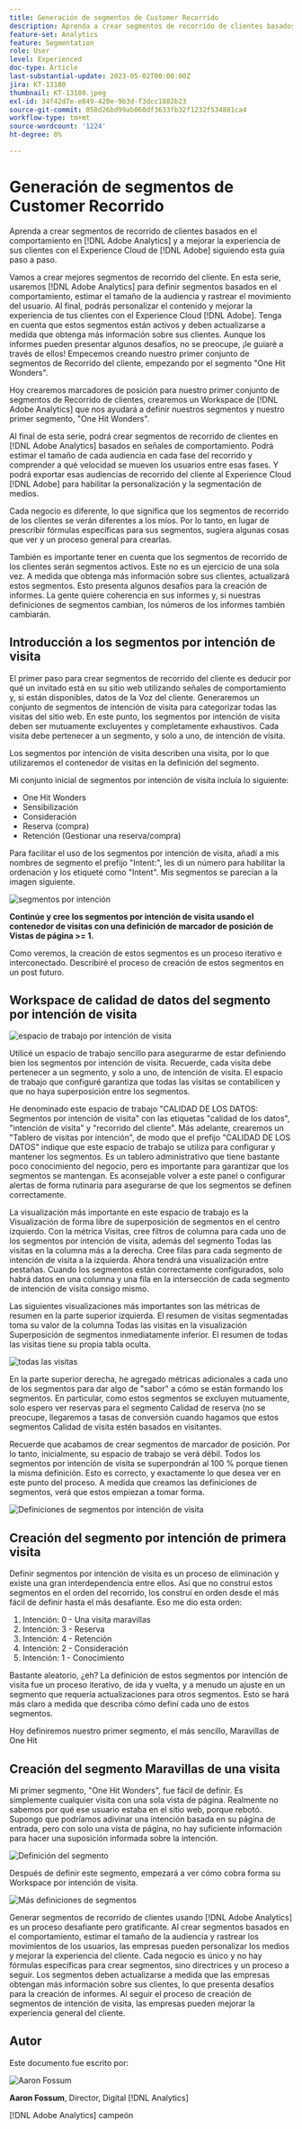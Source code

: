 ```yaml
---
title: Generación de segmentos de Customer Recorrido
description: Aprenda a crear segmentos de recorrido de clientes basados en el comportamiento en  [!DNL Adobe Analytics] y a mejorar la experiencia de sus clientes con [!DNL Adobe] Experience Cloud siguiendo esta guía paso a paso.
feature-set: Analytics
feature: Segmentation
role: User
level: Experienced
doc-type: Article
last-substantial-update: 2023-05-02T00:00:00Z
jira: KT-13180
thumbnail: KT-13180.jpeg
exl-id: 34f42d7e-e849-420e-9b3d-f3dcc1882b23
source-git-commit: 058d26bd99ab060df3633fb32f1232f534881ca4
workflow-type: tm+mt
source-wordcount: '1224'
ht-degree: 0%

---
```


# Generación de segmentos de Customer Recorrido

Aprenda a crear segmentos de recorrido de clientes basados en el comportamiento en [!DNL Adobe Analytics] y a mejorar la experiencia de sus clientes con el Experience Cloud de [!DNL Adobe] siguiendo esta guía paso a paso.

Vamos a crear mejores segmentos de recorrido del cliente. En esta serie, usaremos [!DNL Adobe Analytics] para definir segmentos basados en el comportamiento, estimar el tamaño de la audiencia y rastrear el movimiento del usuario. Al final, podrás personalizar el contenido y mejorar la experiencia de tus clientes con el Experience Cloud [!DNL Adobe]. Tenga en cuenta que estos segmentos están activos y deben actualizarse a medida que obtenga más información sobre sus clientes. Aunque los informes pueden presentar algunos desafíos, no se preocupe, ¡le guiaré a través de ellos! Empecemos creando nuestro primer conjunto de segmentos de Recorrido del cliente, empezando por el segmento &quot;One Hit Wonders&quot;.

Hoy crearemos marcadores de posición para nuestro primer conjunto de segmentos de Recorrido de clientes, crearemos un Workspace de [!DNL Adobe Analytics] que nos ayudará a definir nuestros segmentos y nuestro primer segmento, &quot;One Hit Wonders&quot;.

Al final de esta serie, podrá crear segmentos de recorrido de clientes en [!DNL Adobe Analytics] basados en señales de comportamiento. Podrá estimar el tamaño de cada audiencia en cada fase del recorrido y comprender a qué velocidad se mueven los usuarios entre esas fases. Y podrá exportar esas audiencias de recorrido del cliente al Experience Cloud [!DNL Adobe] para habilitar la personalización y la segmentación de medios.

Cada negocio es diferente, lo que significa que los segmentos de recorrido de los clientes se verán diferentes a los míos. Por lo tanto, en lugar de prescribir fórmulas específicas para sus segmentos, sugiera algunas cosas que ver y un proceso general para crearlas.

También es importante tener en cuenta que los segmentos de recorrido de los clientes serán segmentos activos. Este no es un ejercicio de una sola vez. A medida que obtenga más información sobre sus clientes, actualizará estos segmentos. Esto presenta algunos desafíos para la creación de informes. La gente quiere coherencia en sus informes y, si nuestras definiciones de segmentos cambian, los números de los informes también cambiarán.

## Introducción a los segmentos por intención de visita

El primer paso para crear segmentos de recorrido del cliente es deducir por qué un invitado está en su sitio web utilizando señales de comportamiento y, si están disponibles, datos de la Voz del cliente. Generaremos un conjunto de segmentos de intención de visita para categorizar todas las visitas del sitio web. En este punto, los segmentos por intención de visita deben ser mutuamente excluyentes y completamente exhaustivos. Cada visita debe pertenecer a un segmento, y solo a uno, de intención de visita.

Los segmentos por intención de visita describen una visita, por lo que utilizaremos el contenedor de visitas en la definición del segmento.

Mi conjunto inicial de segmentos por intención de visita incluía lo siguiente:

* One Hit Wonders
* Sensibilización
* Consideración
* Reserva (compra)
* Retención (Gestionar una reserva/compra)

Para facilitar el uso de los segmentos por intención de visita, añadí a mis nombres de segmento el prefijo &quot;Intent:&quot;, les di un número para habilitar la ordenación y los etiqueté como &quot;Intent&quot;. Mis segmentos se parecían a la imagen siguiente.

![segmentos por intención](assets/intent-segments.png)

**Continúe y cree los segmentos por intención de visita usando el contenedor de visitas con una definición de marcador de posición de Vistas de página >= 1.**

Como veremos, la creación de estos segmentos es un proceso iterativo e interconectado. Describiré el proceso de creación de estos segmentos en un post futuro.

## Workspace de calidad de datos del segmento por intención de visita

![espacio de trabajo por intención de visita](assets/visit-intent-workspace.png)

Utilicé un espacio de trabajo sencillo para asegurarme de estar definiendo bien los segmentos por intención de visita. Recuerde, cada visita debe pertenecer a un segmento, y solo a uno, de intención de visita. El espacio de trabajo que configuré garantiza que todas las visitas se contabilicen y que no haya superposición entre los segmentos.

He denominado este espacio de trabajo &quot;CALIDAD DE LOS DATOS: Segmentos por intención de visita&quot; con las etiquetas &quot;calidad de los datos&quot;, &quot;intención de visita&quot; y &quot;recorrido del cliente&quot;. Más adelante, crearemos un &quot;Tablero de visitas por intención&quot;, de modo que el prefijo &quot;CALIDAD DE LOS DATOS&quot; indique que este espacio de trabajo se utiliza para configurar y mantener los segmentos. Es un tablero administrativo que tiene bastante poco conocimiento del negocio, pero es importante para garantizar que los segmentos se mantengan. Es aconsejable volver a este panel o configurar alertas de forma rutinaria para asegurarse de que los segmentos se definen correctamente.

La visualización más importante en este espacio de trabajo es la Visualización de forma libre de superposición de segmentos en el centro izquierdo. Con la métrica Visitas, cree filtros de columna para cada uno de los segmentos por intención de visita, además del segmento Todas las visitas en la columna más a la derecha. Cree filas para cada segmento de intención de visita a la izquierda. Ahora tendrá una visualización entre pestañas. Cuando los segmentos están correctamente configurados, solo habrá datos en una columna y una fila en la intersección de cada segmento de intención de visita consigo mismo.

Las siguientes visualizaciones más importantes son las métricas de resumen en la parte superior izquierda. El resumen de visitas segmentadas toma su valor de la columna Todas las visitas en la visualización Superposición de segmentos inmediatamente inferior. El resumen de todas las visitas tiene su propia tabla oculta.

![todas las visitas](assets/all-visits.png)

En la parte superior derecha, he agregado métricas adicionales a cada uno de los segmentos para dar algo de &quot;sabor&quot; a cómo se están formando los segmentos. En particular, como estos segmentos se excluyen mutuamente, solo espero ver reservas para el segmento Calidad de reserva (no se preocupe, llegaremos a tasas de conversión cuando hagamos que estos segmentos Calidad de visita estén basados en visitantes.

Recuerde que acabamos de crear segmentos de marcador de posición. Por lo tanto, inicialmente, su espacio de trabajo se verá débil. Todos los segmentos por intención de visita se superpondrán al 100 % porque tienen la misma definición. Esto es correcto, y exactamente lo que desea ver en este punto del proceso. A medida que creamos las definiciones de segmentos, verá que estos empiezan a tomar forma.

![Definiciones de segmentos por intención de visita](assets/visit-intent-segment-defs.png)

## Creación del segmento por intención de primera visita

Definir segmentos por intención de visita es un proceso de eliminación y existe una gran interdependencia entre ellos. Así que no construí estos segmentos en el orden del recorrido, los construí en orden desde el más fácil de definir hasta el más desafiante. Eso me dio esta orden:

1. Intención: 0 - Una visita maravillas
1. Intención: 3 - Reserva
1. Intención: 4 - Retención
1. Intención: 2 - Consideración
1. Intención: 1 - Conocimiento

Bastante aleatorio, ¿eh? La definición de estos segmentos por intención de visita fue un proceso iterativo, de ida y vuelta, y a menudo un ajuste en un segmento que requería actualizaciones para otros segmentos. Esto se hará más claro a medida que describa cómo definí cada uno de estos segmentos.

Hoy definiremos nuestro primer segmento, el más sencillo, Maravillas de One Hit

## Creación del segmento Maravillas de una visita

Mi primer segmento, &quot;One Hit Wonders&quot;, fue fácil de definir. Es simplemente cualquier visita con una sola vista de página. Realmente no sabemos por qué ese usuario estaba en el sitio web, porque rebotó. Supongo que podríamos adivinar una intención basada en su página de entrada, pero con solo una vista de página, no hay suficiente información para hacer una suposición informada sobre la intención.

![Definición del segmento](assets/segment-def.png)

Después de definir este segmento, empezará a ver cómo cobra forma su Workspace por intención de visita.

![Más definiciones de segmentos](assets/more-segment-defs.png)

Generar segmentos de recorrido de clientes usando [!DNL Adobe Analytics] es un proceso desafiante pero gratificante. Al crear segmentos basados en el comportamiento, estimar el tamaño de la audiencia y rastrear los movimientos de los usuarios, las empresas pueden personalizar los medios y mejorar la experiencia del cliente. Cada negocio es único y no hay fórmulas específicas para crear segmentos, sino directrices y un proceso a seguir. Los segmentos deben actualizarse a medida que las empresas obtengan más información sobre sus clientes, lo que presenta desafíos para la creación de informes. Al seguir el proceso de creación de segmentos de intención de visita, las empresas pueden mejorar la experiencia general del cliente.

## Autor

Este documento fue escrito por:

![Aaron Fossum](assets/aaron-headshot.png)

**Aaron Fossum**, Director, Digital [!DNL Analytics]

[!DNL Adobe Analytics] campeón
